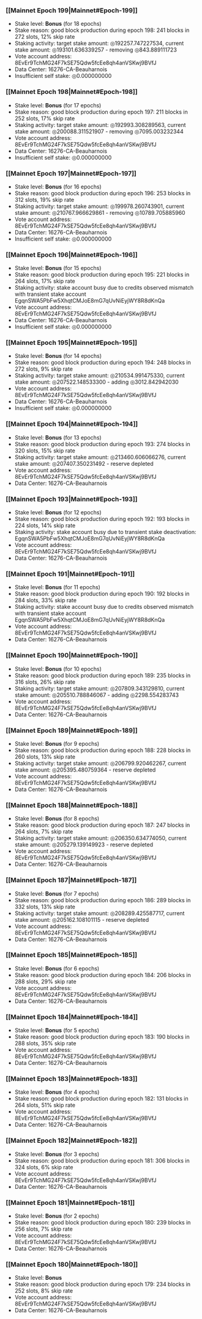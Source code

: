 ### [[Mainnet Epoch 199|Mainnet#Epoch-199]]
* Stake level: **Bonus** (for 18 epochs)
* Stake reason: good block production during epoch 198: 241 blocks in 272 slots, 12% skip rate
* Staking activity: target stake amount: ◎192257.747227534, current stake amount: ◎193101.636339257 - removing ◎843.889111723
* Vote account address: 8EvEr9TchMG24F7kSE75Qdw5fcEe8qh4anVSKwj9BVfJ
* Data Center: 16276-CA-Beauharnois
* Insufficient self stake: ◎0.000000000
### [[Mainnet Epoch 198|Mainnet#Epoch-198]]
* Stake level: **Bonus** (for 17 epochs)
* Stake reason: good block production during epoch 197: 211 blocks in 252 slots, 17% skip rate
* Staking activity: target stake amount: ◎192993.308289563, current stake amount: ◎200088.311521907 - removing ◎7095.003232344
* Vote account address: 8EvEr9TchMG24F7kSE75Qdw5fcEe8qh4anVSKwj9BVfJ
* Data Center: 16276-CA-Beauharnois
* Insufficient self stake: ◎0.000000000
### [[Mainnet Epoch 197|Mainnet#Epoch-197]]
* Stake level: **Bonus** (for 16 epochs)
* Stake reason: good block production during epoch 196: 253 blocks in 312 slots, 19% skip rate
* Staking activity: target stake amount: ◎199978.260743901, current stake amount: ◎210767.966629861 - removing ◎10789.705885960
* Vote account address: 8EvEr9TchMG24F7kSE75Qdw5fcEe8qh4anVSKwj9BVfJ
* Data Center: 16276-CA-Beauharnois
* Insufficient self stake: ◎0.000000000
### [[Mainnet Epoch 196|Mainnet#Epoch-196]]
* Stake level: **Bonus** (for 15 epochs)
* Stake reason: good block production during epoch 195: 221 blocks in 264 slots, 17% skip rate
* Staking activity: stake account busy due to credits observed mismatch with transient stake account EgqnSWA5PbFw5XhqtCMJoE8mG7qUvNiEyjWY8R8dKnQa
* Vote account address: 8EvEr9TchMG24F7kSE75Qdw5fcEe8qh4anVSKwj9BVfJ
* Data Center: 16276-CA-Beauharnois
* Insufficient self stake: ◎0.000000000
### [[Mainnet Epoch 195|Mainnet#Epoch-195]]
* Stake level: **Bonus** (for 14 epochs)
* Stake reason: good block production during epoch 194: 248 blocks in 272 slots, 9% skip rate
* Staking activity: target stake amount: ◎210534.991475330, current stake amount: ◎207522.148533300 - adding ◎3012.842942030
* Vote account address: 8EvEr9TchMG24F7kSE75Qdw5fcEe8qh4anVSKwj9BVfJ
* Data Center: 16276-CA-Beauharnois
* Insufficient self stake: ◎0.000000000
### [[Mainnet Epoch 194|Mainnet#Epoch-194]]
* Stake level: **Bonus** (for 13 epochs)
* Stake reason: good block production during epoch 193: 274 blocks in 320 slots, 15% skip rate
* Staking activity: target stake amount: ◎213460.606066276, current stake amount: ◎207407.350231492 - reserve depleted
* Vote account address: 8EvEr9TchMG24F7kSE75Qdw5fcEe8qh4anVSKwj9BVfJ
* Data Center: 16276-CA-Beauharnois
### [[Mainnet Epoch 193|Mainnet#Epoch-193]]
* Stake level: **Bonus** (for 12 epochs)
* Stake reason: good block production during epoch 192: 193 blocks in 224 slots, 14% skip rate
* Staking activity: stake account busy due to transient stake deactivation: EgqnSWA5PbFw5XhqtCMJoE8mG7qUvNiEyjWY8R8dKnQa
* Vote account address: 8EvEr9TchMG24F7kSE75Qdw5fcEe8qh4anVSKwj9BVfJ
* Data Center: 16276-CA-Beauharnois
### [[Mainnet Epoch 191|Mainnet#Epoch-191]]
* Stake level: **Bonus** (for 11 epochs)
* Stake reason: good block production during epoch 190: 192 blocks in 284 slots, 33% skip rate
* Staking activity: stake account busy due to credits observed mismatch with transient stake account EgqnSWA5PbFw5XhqtCMJoE8mG7qUvNiEyjWY8R8dKnQa
* Vote account address: 8EvEr9TchMG24F7kSE75Qdw5fcEe8qh4anVSKwj9BVfJ
* Data Center: 16276-CA-Beauharnois
### [[Mainnet Epoch 190|Mainnet#Epoch-190]]
* Stake level: **Bonus** (for 10 epochs)
* Stake reason: good block production during epoch 189: 235 blocks in 316 slots, 26% skip rate
* Staking activity: target stake amount: ◎207809.343129810, current stake amount: ◎205510.788846067 - adding ◎2298.554283743
* Vote account address: 8EvEr9TchMG24F7kSE75Qdw5fcEe8qh4anVSKwj9BVfJ
* Data Center: 16276-CA-Beauharnois
### [[Mainnet Epoch 189|Mainnet#Epoch-189]]
* Stake level: **Bonus** (for 9 epochs)
* Stake reason: good block production during epoch 188: 228 blocks in 260 slots, 13% skip rate
* Staking activity: target stake amount: ◎206799.920462267, current stake amount: ◎205395.480759364 - reserve depleted
* Vote account address: 8EvEr9TchMG24F7kSE75Qdw5fcEe8qh4anVSKwj9BVfJ
* Data Center: 16276-CA-Beauharnois
### [[Mainnet Epoch 188|Mainnet#Epoch-188]]
* Stake level: **Bonus** (for 8 epochs)
* Stake reason: good block production during epoch 187: 247 blocks in 264 slots, 7% skip rate
* Staking activity: target stake amount: ◎206350.634774050, current stake amount: ◎205279.139149923 - reserve depleted
* Vote account address: 8EvEr9TchMG24F7kSE75Qdw5fcEe8qh4anVSKwj9BVfJ
* Data Center: 16276-CA-Beauharnois
### [[Mainnet Epoch 187|Mainnet#Epoch-187]]
* Stake level: **Bonus** (for 7 epochs)
* Stake reason: good block production during epoch 186: 289 blocks in 332 slots, 13% skip rate
* Staking activity: target stake amount: ◎208289.425587717, current stake amount: ◎205162.108101115 - reserve depleted
* Vote account address: 8EvEr9TchMG24F7kSE75Qdw5fcEe8qh4anVSKwj9BVfJ
* Data Center: 16276-CA-Beauharnois
### [[Mainnet Epoch 185|Mainnet#Epoch-185]]
* Stake level: **Bonus** (for 6 epochs)
* Stake reason: good block production during epoch 184: 206 blocks in 288 slots, 29% skip rate
* Vote account address: 8EvEr9TchMG24F7kSE75Qdw5fcEe8qh4anVSKwj9BVfJ
* Data Center: 16276-CA-Beauharnois
### [[Mainnet Epoch 184|Mainnet#Epoch-184]]
* Stake level: **Bonus** (for 5 epochs)
* Stake reason: good block production during epoch 183: 190 blocks in 288 slots, 35% skip rate
* Vote account address: 8EvEr9TchMG24F7kSE75Qdw5fcEe8qh4anVSKwj9BVfJ
* Data Center: 16276-CA-Beauharnois
### [[Mainnet Epoch 183|Mainnet#Epoch-183]]
* Stake level: **Bonus** (for 4 epochs)
* Stake reason: good block production during epoch 182: 131 blocks in 264 slots, 51% skip rate
* Vote account address: 8EvEr9TchMG24F7kSE75Qdw5fcEe8qh4anVSKwj9BVfJ
* Data Center: 16276-CA-Beauharnois
### [[Mainnet Epoch 182|Mainnet#Epoch-182]]
* Stake level: **Bonus** (for 3 epochs)
* Stake reason: good block production during epoch 181: 306 blocks in 324 slots, 6% skip rate
* Vote account address: 8EvEr9TchMG24F7kSE75Qdw5fcEe8qh4anVSKwj9BVfJ
* Data Center: 16276-CA-Beauharnois
### [[Mainnet Epoch 181|Mainnet#Epoch-181]]
* Stake level: **Bonus** (for 2 epochs)
* Stake reason: good block production during epoch 180: 239 blocks in 256 slots, 7% skip rate
* Vote account address: 8EvEr9TchMG24F7kSE75Qdw5fcEe8qh4anVSKwj9BVfJ
* Data Center: 16276-CA-Beauharnois
### [[Mainnet Epoch 180|Mainnet#Epoch-180]]
* Stake level: **Bonus**
* Stake reason: good block production during epoch 179: 234 blocks in 252 slots, 8% skip rate
* Vote account address: 8EvEr9TchMG24F7kSE75Qdw5fcEe8qh4anVSKwj9BVfJ
* Data Center: 16276-CA-Beauharnois